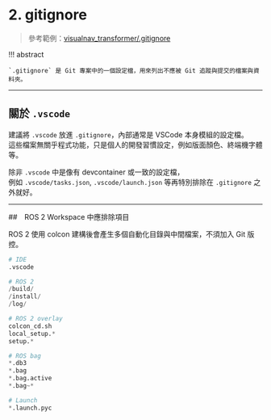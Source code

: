 # 2. gitignore

> 參考範例：[visualnav_transformer/.gitignore](https://github.com/robodhruv/visualnav-transformer/blob/main/.gitignore)

!!! abstract 

    `.gitignore` 是 Git 專案中的一個設定檔，用來列出不應被 Git 追蹤與提交的檔案與資料夾。  

---

## 關於 `.vscode` 

建議將 `.vscode` 放進 `.gitignore`，內部通常是 VSCode 本身模組的設定檔。  
這些檔案無關乎程式功能，只是個人的開發習慣設定，例如版面顏色、終端機字體等。  

除非 `.vscode` 中是像有 devcontainer 或一致的設定檔，  
例如 `.vscode/tasks.json`, `.vscode/launch.json` 等再特別排除在 `.gitignore` 之外就好。  

---

##　ROS 2 Workspace 中應排除項目

ROS 2 使用 colcon 建構後會產生多個自動化目錄與中間檔案，不須加入 Git 版控。

``` py linenums="1"
# IDE
.vscode

# ROS 2
/build/
/install/
/log/

# ROS 2 overlay
colcon_cd.sh
local_setup.*
setup.*

# ROS bag
*.db3
*.bag
*.bag.active
*.bag~*

# Launch
*.launch.pyc
```